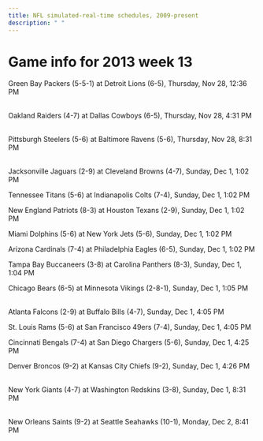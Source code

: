 ```yaml
---
title: NFL simulated-real-time schedules, 2009-present
description: " "
---
```


# Game info for 2013 week 13

Green Bay Packers (5-5-1) at Detroit Lions (6-5), Thursday, Nov 28, 12:36 PM

<br/>Oakland Raiders (4-7) at Dallas Cowboys (6-5), Thursday, Nov 28, 4:31 PM

<br/>Pittsburgh Steelers (5-6) at Baltimore Ravens (5-6), Thursday, Nov 28, 8:31 PM

<br/>Jacksonville Jaguars (2-9) at Cleveland Browns (4-7), Sunday, Dec 1, 1:02 PM

Tennessee Titans (5-6) at Indianapolis Colts (7-4), Sunday, Dec 1, 1:02 PM

New England Patriots (8-3) at Houston Texans (2-9), Sunday, Dec 1, 1:02 PM

Miami Dolphins (5-6) at New York Jets (5-6), Sunday, Dec 1, 1:02 PM

Arizona Cardinals (7-4) at Philadelphia Eagles (6-5), Sunday, Dec 1, 1:02 PM

Tampa Bay Buccaneers (3-8) at Carolina Panthers (8-3), Sunday, Dec 1, 1:04 PM

Chicago Bears (6-5) at Minnesota Vikings (2-8-1), Sunday, Dec 1, 1:05 PM

<br/>Atlanta Falcons (2-9) at Buffalo Bills (4-7), Sunday, Dec 1, 4:05 PM

St. Louis Rams (5-6) at San Francisco 49ers (7-4), Sunday, Dec 1, 4:05 PM

Cincinnati Bengals (7-4) at San Diego Chargers (5-6), Sunday, Dec 1, 4:25 PM

Denver Broncos (9-2) at Kansas City Chiefs (9-2), Sunday, Dec 1, 4:26 PM

<br/>New York Giants (4-7) at Washington Redskins (3-8), Sunday, Dec 1, 8:31 PM

<br/>New Orleans Saints (9-2) at Seattle Seahawks (10-1), Monday, Dec 2, 8:41 PM

